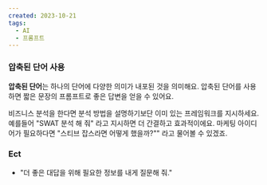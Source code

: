 ```yaml
---
created: 2023-10-21
tags:
  - AI
  - 프롬프트
---
```


### 압축된 단어 사용
**압축된 단어**는 하나의 단어에 다양한 의미가 내포된 것을 의미해요.
압축된 단어를 사용하면 짧은 문장의 프롬프트로 좋은 답변을 얻을 수 있어요.

비즈니스 분석을 한다면 분석 방법을 설명하기보단 이미 있는 프레임워크를 지시하세요.
예를들어 "SWAT 분석 해 줘" 라고 지시하면 더 간결하고 효과적이에요.
마케팅 아이디어가 필요하다면 "스티브 잡스라면 어떻게 했을까?"" 라고 물어볼 수 있겠죠.

### Ect
+ "더 좋은 대답을 위해 필요한 정보를 내게 질문해 줘."